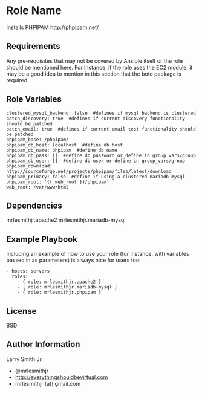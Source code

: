 Role Name
=========

Installs PHPIPAM http://phpipam.net/

Requirements
------------

Any pre-requisites that may not be covered by Ansible itself or the role should be mentioned here. For instance, if the role uses the EC2 module, it may be a good idea to mention in this section that the boto package is required.

Role Variables
--------------

````
clustered_mysql_backend: false  #defines if mysql backend is clustered
patch_discovery: true  #defines if current discovery functionality should be patched
patch_email: true  #defines if current email test functionality should be patched
phpipam_base: /phpipam/
phpipam_db_host: localhost  #define db host
phpipam_db_name: phpipam  #define db name
phpipam_db_pass: []  #define db password or define in group_vars/group
phpipam_db_user: []  #define db user or define in group_vars/group
phpipam_download: http://sourceforge.net/projects/phpipam/files/latest/download
phpipam_primary: false  #define if using a clustered mariadb mysql
phpipam_root: '{{ web_root }}/phpipam'
web_root: /var/www/html
````

Dependencies
------------

mrlesmithjr.apache2
mrlesmithjr.mariadb-mysql


Example Playbook
----------------

Including an example of how to use your role (for instance, with variables passed in as parameters) is always nice for users too:

    - hosts: servers
      roles:
        - { role: mrlesmithjr.apache2 }
        - { role: mrlesmithjr.mariadb-mysql }
        - { role: mrlesmithjr.phpipam }

License
-------

BSD

Author Information
------------------

Larry Smith Jr.
- @mrlesmithjr
- http://everythingshouldbevirtual.com
- mrlesmithjr [at] gmail.com
